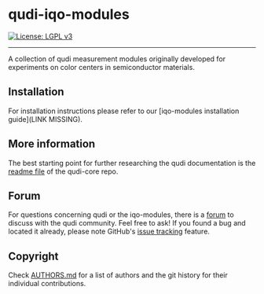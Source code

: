 # qudi-iqo-modules
[![License: LGPL v3](https://img.shields.io/badge/License-LGPL%20v3-blue.svg)](https://www.gnu.org/licenses/lgpl-3.0)

---
A collection of qudi measurement modules originally developed for experiments on color centers in 
semiconductor materials.



## Installation
For installation instructions please refer to our
[iqo-modules installation guide](LINK MISSING).


## More information
The best starting point for further researching the qudi documentation is the [readme file](https://github.com/Ulm-IQO/qudi-core) of the qudi-core repo.

## Forum
For questions concerning qudi or the iqo-modules, there is a [forum](https://github.com/Ulm-IQO/qudi-core/discussions) to discuss with the qudi community. Feel free to ask!
If you found a bug and located it already, please note GitHub's [issue tracking](https://github.com/Ulm-IQO/qudi-iqo-modules/issues) feature.

## Copyright
Check [AUTHORS.md](AUTHORS.md) for a list of authors and the git history for their individual
contributions.
